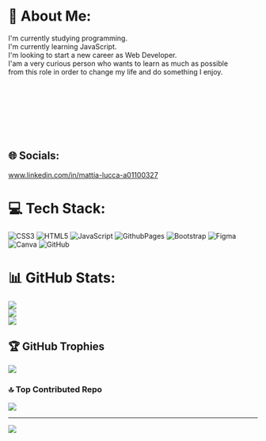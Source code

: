# 💫 About Me:
I'm currently studying programming.<br>I'm currently learning JavaScript.<br>I'm looking to start a new career as Web Developer.<br>I'am a very curious person who wants to learn as much as possible <br>from this role in order to change my life and do something I enjoy.<br><br><br><br><br><br><br><br>


## 🌐 Socials:
www.linkedin.com/in/mattia-lucca-a01100327

# 💻 Tech Stack:
![CSS3](https://img.shields.io/badge/css3-%231572B6.svg?style=for-the-badge&logo=css3&logoColor=white) ![HTML5](https://img.shields.io/badge/html5-%23E34F26.svg?style=for-the-badge&logo=html5&logoColor=white) ![JavaScript](https://img.shields.io/badge/javascript-%23323330.svg?style=for-the-badge&logo=javascript&logoColor=%23F7DF1E) ![GithubPages](https://img.shields.io/badge/github%20pages-121013?style=for-the-badge&logo=github&logoColor=white) ![Bootstrap](https://img.shields.io/badge/bootstrap-%238511FA.svg?style=for-the-badge&logo=bootstrap&logoColor=white) ![Figma](https://img.shields.io/badge/figma-%23F24E1E.svg?style=for-the-badge&logo=figma&logoColor=white) ![Canva](https://img.shields.io/badge/Canva-%2300C4CC.svg?style=for-the-badge&logo=Canva&logoColor=white) ![GitHub](https://img.shields.io/badge/github-%23121011.svg?style=for-the-badge&logo=github&logoColor=white)
# 📊 GitHub Stats:
![](https://github-readme-stats.vercel.app/api?username=mattialucca92&theme=gotham&hide_border=false&include_all_commits=true&count_private=true)<br/>
![](https://github-readme-streak-stats.herokuapp.com/?user=mattialucca92&theme=gotham&hide_border=false)<br/>
![](https://github-readme-stats.vercel.app/api/top-langs/?username=mattialucca92&theme=gotham&hide_border=false&include_all_commits=true&count_private=true&layout=compact)

## 🏆 GitHub Trophies
![](https://github-profile-trophy.vercel.app/?username=mattialucca92&theme=radical&no-frame=false&no-bg=false&margin-w=4)

### 🔝 Top Contributed Repo
![](https://github-contributor-stats.vercel.app/api?username=mattialucca92&limit=5&theme=gruvbox&combine_all_yearly_contributions=true)

---
[![](https://visitcount.itsvg.in/api?id=mattialucca92&icon=7&color=6)](https://visitcount.itsvg.in)

<!-- Proudly created with GPRM ( https://gprm.itsvg.in ) -->
